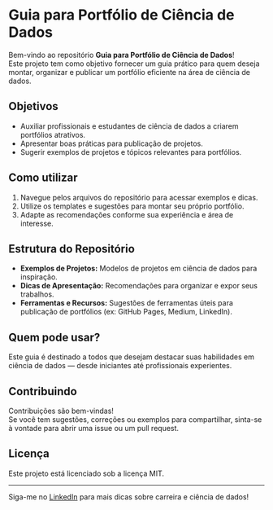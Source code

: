 # Guia para Portfólio de Ciência de Dados

Bem-vindo ao repositório **Guia para Portfólio de Ciência de Dados**!  
Este projeto tem como objetivo fornecer um guia prático para quem deseja montar, organizar e publicar um portfólio eficiente na área de ciência de dados.

## Objetivos

- Auxiliar profissionais e estudantes de ciência de dados a criarem portfólios atrativos.
- Apresentar boas práticas para publicação de projetos.
- Sugerir exemplos de projetos e tópicos relevantes para portfólios.

## Como utilizar

1. Navegue pelos arquivos do repositório para acessar exemplos e dicas.
2. Utilize os templates e sugestões para montar seu próprio portfólio.
3. Adapte as recomendações conforme sua experiência e área de interesse.

## Estrutura do Repositório

- **Exemplos de Projetos:** Modelos de projetos em ciência de dados para inspiração.
- **Dicas de Apresentação:** Recomendações para organizar e expor seus trabalhos.
- **Ferramentas e Recursos:** Sugestões de ferramentas úteis para publicação de portfólios (ex: GitHub Pages, Medium, LinkedIn).

## Quem pode usar?

Este guia é destinado a todos que desejam destacar suas habilidades em ciência de dados — desde iniciantes até profissionais experientes.

## Contribuindo

Contribuições são bem-vindas!  
Se você tem sugestões, correções ou exemplos para compartilhar, sinta-se à vontade para abrir uma issue ou um pull request.

## Licença

Este projeto está licenciado sob a licença MIT.

---

Siga-me no [LinkedIn](https://www.linkedin.com/in/alexxsalles/) para mais dicas sobre carreira e ciência de dados!
